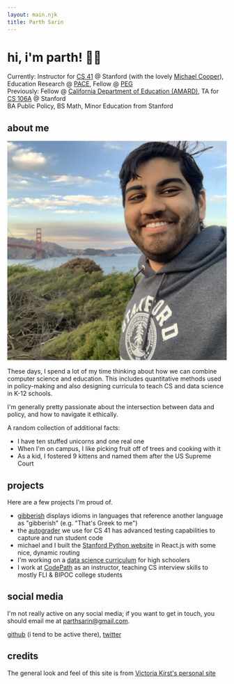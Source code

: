 ```yaml
---
layout: main.njk
title: Parth Sarin
---
```

# hi, i'm parth! 👋🏽

Currently: Instructor for [CS 41](https://stanfordpython.com/) @ Stanford (with the lovely [Michael Cooper](https://michaeljohncooper.com/)), Education Research @ [PACE](https://edpolicyinca.org/), Fellow @ [PEG](https://www.publicequitygroup.org/)<br />
Previously: Fellow @ [California Department of Education (AMARD)](https://www.cde.ca.gov/ta/ac/), TA for [CS 106A](http://cs106a.stanford.edu/) @ Stanford<br />
BA Public Policy, BS Math, Minor Education from Stanford

## about me

<img src="/img/me.png" class="logo">

These days, I spend a lot of my time thinking about how we can combine computer science and education. This includes quantitative methods used in policy-making and also designing curricula to teach CS and data science in K-12 schools.

I'm generally pretty passionate about the intersection between data and policy, and how to navigate it ethically.

A random collection of additional facts:

* I have ten stuffed unicorns and one real one
* When I'm on campus, I like picking fruit off of trees and cooking with it
* As a kid, I fostered 9 kittens and named them after the US Supreme Court

## projects

Here are a few projects I'm proud of.

* [gibberish](/projects/gibberish) displays idioms in languages that reference another language as "gibberish" (e.g. "That's Greek to me")
* the [autograder](https://github.com/stanfordpython/autograder) we use for CS 41 has advanced testing capabilities to capture and run student code
* michael and I built the [Stanford Python website](https://stanfordpython.com/) in React.js with some nice, dynamic routing
* I'm working on a [data science curriculum](https://docs.google.com/presentation/d/1T-Sac5lAUekTRNtVg8OOC2nXx8SefRZHRK38JCv3V6I/edit) for high schoolers
* I work at [CodePath](https://codepath.org/) as an instructor, teaching CS interview skills to mostly FLI & BIPOC college students

## social media

I'm not really active on any social media; if you want to get in touch, you should email me at parthsarin@gmail.com.

[github](https://github.com/parthsarin/) (i tend to be active there), [twitter](https://twitter.com/parthsarin)

## credits

The general look and feel of this site is from [Victoria Kirst's personal site](https://www.victoriakirst.com/)